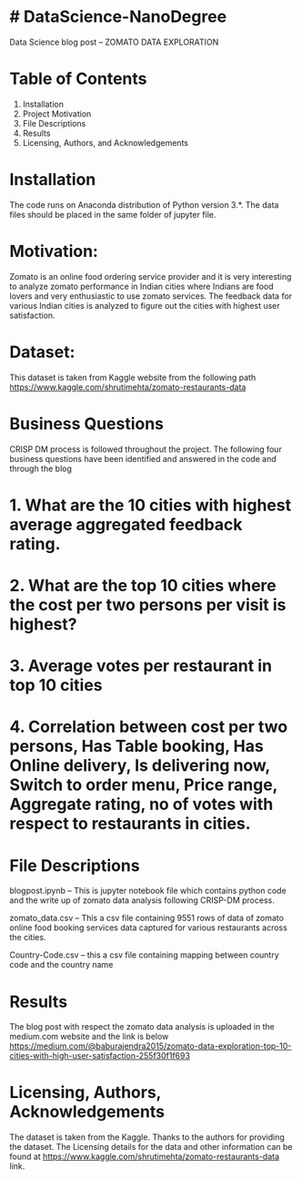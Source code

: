 # # DataScience-NanoDegree
Data Science blog post – ZOMATO DATA EXPLORATION


# Table of Contents

1. Installation
2. Project Motivation
3. File Descriptions
4. Results
5. Licensing, Authors, and Acknowledgements

# Installation

The code runs on Anaconda distribution of Python version 3.*. The data files should be placed in the same folder of jupyter file.

# Motivation:
Zomato is an online food ordering service provider and it is very interesting to analyze zomato performance in Indian cities where Indians are food lovers and very enthusiastic to use zomato services. The feedback data for various Indian cities is analyzed to figure out the cities with highest user satisfaction.


# Dataset: 
This dataset is taken from Kaggle website from the following path
https://www.kaggle.com/shrutimehta/zomato-restaurants-data


# Business Questions
CRISP DM process is followed throughout the project. The following four business questions have been identified and answered in the code and through the blog


# 1. What are the 10 cities with highest average aggregated feedback rating.

# 2. What are the top 10 cities where the cost per two persons per visit is highest?

# 3. Average votes per restaurant in top 10 cities

# 4. Correlation between cost per two persons, Has Table booking, Has Online delivery, Is delivering now, Switch to order menu, Price range, Aggregate rating, no of votes with respect to restaurants in cities.


# File Descriptions
blogpost.ipynb – This is jupyter notebook file which contains python code and the write up of zomato data analysis following CRISP-DM process.


zomato_data.csv – This a csv file containing 9551 rows of data of zomato online food booking services data captured for various restaurants across the cities.

Country-Code.csv – this a csv file containing mapping between country code and the country name 

# Results
The blog post with respect the zomato data analysis is uploaded in the medium.com website and the link is below
https://medium.com/@baburajendra2015/zomato-data-exploration-top-10-cities-with-high-user-satisfaction-255f30f1f693
 

# Licensing, Authors, Acknowledgements

The dataset is taken from the Kaggle. Thanks to the authors for providing the dataset. The Licensing details for the data and other information can be found at https://www.kaggle.com/shrutimehta/zomato-restaurants-data link. 

